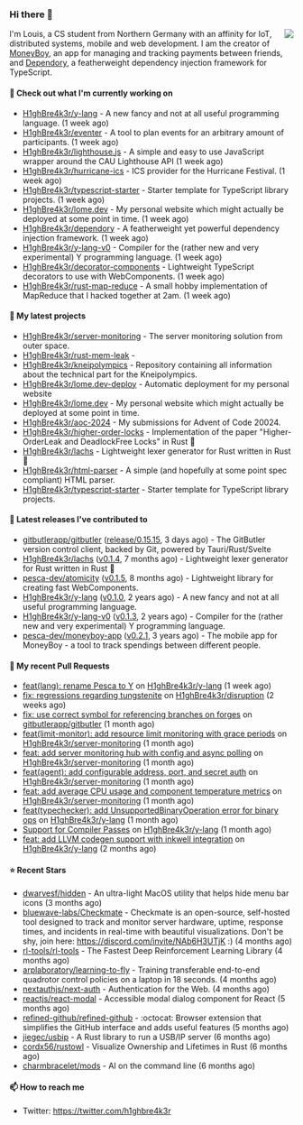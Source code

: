 ### Hi there 👋


<img align="right" src="https://github-readme-stats.vercel.app/api?username=h1ghbre4k3r">

I'm Louis, a CS student from Northern Germany with an affinity for IoT, distributed systems, mobile and web development. I am the creator of [MoneyBoy](https://github.com/pesca-dev/moneyboy-app), an app for managing and tracking payments between friends, and [Dependory](https://github.com/H1ghBre4k3r/dependory), a featherweight dependency injection framework for TypeScript.

#### 👷 Check out what I'm currently working on

- [H1ghBre4k3r/y-lang](https://github.com/H1ghBre4k3r/y-lang) - A new fancy and not at all useful programming language. (1 week ago)
- [H1ghBre4k3r/eventer](https://github.com/H1ghBre4k3r/eventer) - A tool to plan events for an arbitrary amount of participants. (1 week ago)
- [H1ghBre4k3r/lighthouse.js](https://github.com/H1ghBre4k3r/lighthouse.js) - A simple and easy to use JavaScript wrapper around the CAU Lighthouse API (1 week ago)
- [H1ghBre4k3r/hurricane-ics](https://github.com/H1ghBre4k3r/hurricane-ics) - ICS provider for the Hurricane Festival. (1 week ago)
- [H1ghBre4k3r/typescript-starter](https://github.com/H1ghBre4k3r/typescript-starter) - Starter template for TypeScript library projects. (1 week ago)
- [H1ghBre4k3r/lome.dev](https://github.com/H1ghBre4k3r/lome.dev) - My personal website which might actually be deployed at some point in time. (1 week ago)
- [H1ghBre4k3r/dependory](https://github.com/H1ghBre4k3r/dependory) - A featherweight yet powerful dependency injection framework. (1 week ago)
- [H1ghBre4k3r/y-lang-v0](https://github.com/H1ghBre4k3r/y-lang-v0) - Compiler for the (rather new and very experimental) Y programming language.  (1 week ago)
- [H1ghBre4k3r/decorator-components](https://github.com/H1ghBre4k3r/decorator-components) - Lightweight TypeScript decorators to use with WebComponents. (1 week ago)
- [H1ghBre4k3r/rust-map-reduce](https://github.com/H1ghBre4k3r/rust-map-reduce) - A small hobby implementation of MapReduce that I hacked together at 2am. (1 week ago)

#### 🌱 My latest projects

- [H1ghBre4k3r/server-monitoring](https://github.com/H1ghBre4k3r/server-monitoring) - The server monitoring solution from outer space.
- [H1ghBre4k3r/rust-mem-leak](https://github.com/H1ghBre4k3r/rust-mem-leak) - 
- [H1ghBre4k3r/kneipolympics](https://github.com/H1ghBre4k3r/kneipolympics) - Repository containing all information about the technical part for the Kneipolympics.
- [H1ghBre4k3r/lome.dev-deploy](https://github.com/H1ghBre4k3r/lome.dev-deploy) - Automatic deployment for my personal website
- [H1ghBre4k3r/lome.dev](https://github.com/H1ghBre4k3r/lome.dev) - My personal website which might actually be deployed at some point in time.
- [H1ghBre4k3r/aoc-2024](https://github.com/H1ghBre4k3r/aoc-2024) - My submissions for Advent of Code 20024.
- [H1ghBre4k3r/higher-order-locks](https://github.com/H1ghBre4k3r/higher-order-locks) - Implementation of the paper &#34;Higher-OrderLeak and DeadlockFree Locks&#34; in Rust 🦀
- [H1ghBre4k3r/lachs](https://github.com/H1ghBre4k3r/lachs) - Lightweight lexer generator for Rust written in Rust 🦀
- [H1ghBre4k3r/html-parser](https://github.com/H1ghBre4k3r/html-parser) - A simple (and hopefully at some point spec compliant) HTML parser.
- [H1ghBre4k3r/typescript-starter](https://github.com/H1ghBre4k3r/typescript-starter) - Starter template for TypeScript library projects.

#### 🔭 Latest releases I've contributed to

- [gitbutlerapp/gitbutler](https://github.com/gitbutlerapp/gitbutler) ([release/0.15.15](https://github.com/gitbutlerapp/gitbutler/releases/tag/release/0.15.15), 3 days ago) - The GitButler version control client, backed by Git, powered by Tauri/Rust/Svelte
- [H1ghBre4k3r/lachs](https://github.com/H1ghBre4k3r/lachs) ([v0.1.4](https://github.com/H1ghBre4k3r/lachs/releases/tag/v0.1.4), 7 months ago) - Lightweight lexer generator for Rust written in Rust 🦀
- [pesca-dev/atomicity](https://github.com/pesca-dev/atomicity) ([v0.1.5](https://github.com/pesca-dev/atomicity/releases/tag/v0.1.5), 8 months ago) - Lightweight library for creating fast WebComponents.
- [H1ghBre4k3r/y-lang](https://github.com/H1ghBre4k3r/y-lang) ([v0.1.0](https://github.com/H1ghBre4k3r/y-lang/releases/tag/v0.1.0), 2 years ago) - A new fancy and not at all useful programming language.
- [H1ghBre4k3r/y-lang-v0](https://github.com/H1ghBre4k3r/y-lang-v0) ([v0.1.3](https://github.com/H1ghBre4k3r/y-lang-v0/releases/tag/v0.1.3), 2 years ago) - Compiler for the (rather new and very experimental) Y programming language. 
- [pesca-dev/moneyboy-app](https://github.com/pesca-dev/moneyboy-app) ([v0.2.1](https://github.com/pesca-dev/moneyboy-app/releases/tag/v0.2.1), 3 years ago) - The mobile app for MoneyBoy - a tool to track spendings between different people.

#### 🔨 My recent Pull Requests

- [feat(lang): rename Pesca to Y](https://github.com/H1ghBre4k3r/y-lang/pull/217) on [H1ghBre4k3r/y-lang](https://github.com/H1ghBre4k3r/y-lang) (1 week ago)
- [fix: regressions regarding tungstenite](https://github.com/H1ghBre4k3r/disruption/pull/327) on [H1ghBre4k3r/disruption](https://github.com/H1ghBre4k3r/disruption) (2 weeks ago)
- [fix: use correct symbol for referencing branches on forges](https://github.com/gitbutlerapp/gitbutler/pull/9596) on [gitbutlerapp/gitbutler](https://github.com/gitbutlerapp/gitbutler) (1 month ago)
- [feat(limit-monitor): add resource limit monitoring with grace periods](https://github.com/H1ghBre4k3r/server-monitoring/pull/5) on [H1ghBre4k3r/server-monitoring](https://github.com/H1ghBre4k3r/server-monitoring) (1 month ago)
- [feat: add server monitoring hub with config and async polling](https://github.com/H1ghBre4k3r/server-monitoring/pull/4) on [H1ghBre4k3r/server-monitoring](https://github.com/H1ghBre4k3r/server-monitoring) (1 month ago)
- [feat(agent): add configurable address, port, and secret auth](https://github.com/H1ghBre4k3r/server-monitoring/pull/2) on [H1ghBre4k3r/server-monitoring](https://github.com/H1ghBre4k3r/server-monitoring) (1 month ago)
- [feat: add average CPU usage and component temperature metrics](https://github.com/H1ghBre4k3r/server-monitoring/pull/1) on [H1ghBre4k3r/server-monitoring](https://github.com/H1ghBre4k3r/server-monitoring) (1 month ago)
- [feat(typechecker): add UnsupportedBinaryOperation error for binary ops](https://github.com/H1ghBre4k3r/y-lang/pull/201) on [H1ghBre4k3r/y-lang](https://github.com/H1ghBre4k3r/y-lang) (1 month ago)
- [Support for Compiler Passes](https://github.com/H1ghBre4k3r/y-lang/pull/199) on [H1ghBre4k3r/y-lang](https://github.com/H1ghBre4k3r/y-lang) (1 month ago)
- [feat: add LLVM codegen support with inkwell integration](https://github.com/H1ghBre4k3r/y-lang/pull/197) on [H1ghBre4k3r/y-lang](https://github.com/H1ghBre4k3r/y-lang) (2 months ago)

#### ⭐ Recent Stars

- [dwarvesf/hidden](https://github.com/dwarvesf/hidden) - An ultra-light MacOS utility that helps hide menu bar icons (3 months ago)
- [bluewave-labs/Checkmate](https://github.com/bluewave-labs/Checkmate) - Checkmate is an open-source, self-hosted tool designed to track and monitor server hardware, uptime, response times, and incidents in real-time with beautiful visualizations. Don&#39;t be shy, join here: https://discord.com/invite/NAb6H3UTjK :) (4 months ago)
- [rl-tools/rl-tools](https://github.com/rl-tools/rl-tools) - The Fastest Deep Reinforcement Learning Library (4 months ago)
- [arplaboratory/learning-to-fly](https://github.com/arplaboratory/learning-to-fly) - Training transferable end-to-end quadrotor control policies on a laptop in 18 seconds.  (4 months ago)
- [nextauthjs/next-auth](https://github.com/nextauthjs/next-auth) - Authentication for the Web. (4 months ago)
- [reactjs/react-modal](https://github.com/reactjs/react-modal) - Accessible modal dialog component for React (5 months ago)
- [refined-github/refined-github](https://github.com/refined-github/refined-github) - :octocat: Browser extension that simplifies the GitHub interface and adds useful features (5 months ago)
- [jiegec/usbip](https://github.com/jiegec/usbip) - A Rust library to run a USB/IP server (6 months ago)
- [cordx56/rustowl](https://github.com/cordx56/rustowl) - Visualize Ownership and Lifetimes in Rust (6 months ago)
- [charmbracelet/mods](https://github.com/charmbracelet/mods) - AI on the command line (6 months ago)

#### 📫 How to reach me

- Twitter: https://twitter.com/h1ghbre4k3r
